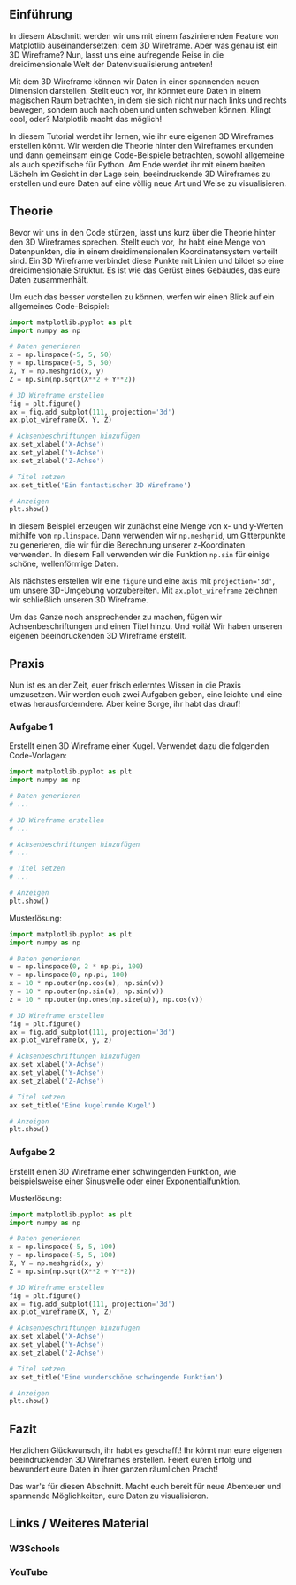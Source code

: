## Einführung

In diesem Abschnitt werden wir uns mit einem faszinierenden Feature von Matplotlib auseinandersetzen: dem 3D Wireframe. Aber was genau ist ein 3D Wireframe? Nun, lasst uns eine aufregende Reise in die dreidimensionale Welt der Datenvisualisierung antreten!

Mit dem 3D Wireframe können wir Daten in einer spannenden neuen Dimension darstellen. Stellt euch vor, ihr könntet eure Daten in einem magischen Raum betrachten, in dem sie sich nicht nur nach links und rechts bewegen, sondern auch nach oben und unten schweben können. Klingt cool, oder? Matplotlib macht das möglich!

In diesem Tutorial werdet ihr lernen, wie ihr eure eigenen 3D Wireframes erstellen könnt. Wir werden die Theorie hinter den Wireframes erkunden und dann gemeinsam einige Code-Beispiele betrachten, sowohl allgemeine als auch spezifische für Python. Am Ende werdet ihr mit einem breiten Lächeln im Gesicht in der Lage sein, beeindruckende 3D Wireframes zu erstellen und eure Daten auf eine völlig neue Art und Weise zu visualisieren.

## Theorie

Bevor wir uns in den Code stürzen, lasst uns kurz über die Theorie hinter den 3D Wireframes sprechen. Stellt euch vor, ihr habt eine Menge von Datenpunkten, die in einem dreidimensionalen Koordinatensystem verteilt sind. Ein 3D Wireframe verbindet diese Punkte mit Linien und bildet so eine dreidimensionale Struktur. Es ist wie das Gerüst eines Gebäudes, das eure Daten zusammenhält.

Um euch das besser vorstellen zu können, werfen wir einen Blick auf ein allgemeines Code-Beispiel:

```python
import matplotlib.pyplot as plt
import numpy as np

# Daten generieren
x = np.linspace(-5, 5, 50)
y = np.linspace(-5, 5, 50)
X, Y = np.meshgrid(x, y)
Z = np.sin(np.sqrt(X**2 + Y**2))

# 3D Wireframe erstellen
fig = plt.figure()
ax = fig.add_subplot(111, projection='3d')
ax.plot_wireframe(X, Y, Z)

# Achsenbeschriftungen hinzufügen
ax.set_xlabel('X-Achse')
ax.set_ylabel('Y-Achse')
ax.set_zlabel('Z-Achse')

# Titel setzen
ax.set_title('Ein fantastischer 3D Wireframe')

# Anzeigen
plt.show()
```

In diesem Beispiel erzeugen wir zunächst eine Menge von x- und y-Werten mithilfe von `np.linspace`. Dann verwenden wir `np.meshgrid`, um Gitterpunkte zu generieren, die wir für die Berechnung unserer z-Koordinaten verwenden. In diesem Fall verwenden wir die Funktion `np.sin` für einige schöne, wellenförmige Daten.

Als nächstes erstellen wir eine `figure` und eine `axis` mit `projection='3d'`, um unsere 3D-Umgebung vorzubereiten. Mit `ax.plot_wireframe` zeichnen wir schließlich unseren 3D Wireframe.

Um das Ganze noch ansprechender zu machen, fügen wir Achsenbeschriftungen und einen Titel hinzu. Und voilà! Wir haben unseren eigenen beeindruckenden 3D Wireframe erstellt.

## Praxis

Nun ist es an der Zeit, euer frisch erlerntes Wissen in die Praxis umzusetzen. Wir werden euch zwei Aufgaben geben, eine leichte und eine etwas herausforderndere. Aber keine Sorge, ihr habt das drauf!

### Aufgabe 1

Erstellt einen 3D Wireframe einer Kugel. Verwendet dazu die folgenden Code-Vorlagen:

```python
import matplotlib.pyplot as plt
import numpy as np

# Daten generieren
# ...

# 3D Wireframe erstellen
# ...

# Achsenbeschriftungen hinzufügen
# ...

# Titel setzen
# ...

# Anzeigen
plt.show()
```

Musterlösung:

```python
import matplotlib.pyplot as plt
import numpy as np

# Daten generieren
u = np.linspace(0, 2 * np.pi, 100)
v = np.linspace(0, np.pi, 100)
x = 10 * np.outer(np.cos(u), np.sin(v))
y = 10 * np.outer(np.sin(u), np.sin(v))
z = 10 * np.outer(np.ones(np.size(u)), np.cos(v))

# 3D Wireframe erstellen
fig = plt.figure()
ax = fig.add_subplot(111, projection='3d')
ax.plot_wireframe(x, y, z)

# Achsenbeschriftungen hinzufügen
ax.set_xlabel('X-Achse')
ax.set_ylabel('Y-Achse')
ax.set_zlabel('Z-Achse')

# Titel setzen
ax.set_title('Eine kugelrunde Kugel')

# Anzeigen
plt.show()
```

### Aufgabe 2
Erstellt einen 3D Wireframe einer schwingenden Funktion, wie beispielsweise einer Sinuswelle oder einer Exponentialfunktion.

Musterlösung:

```python
import matplotlib.pyplot as plt
import numpy as np

# Daten generieren
x = np.linspace(-5, 5, 100)
y = np.linspace(-5, 5, 100)
X, Y = np.meshgrid(x, y)
Z = np.sin(np.sqrt(X**2 + Y**2))

# 3D Wireframe erstellen
fig = plt.figure()
ax = fig.add_subplot(111, projection='3d')
ax.plot_wireframe(X, Y, Z)

# Achsenbeschriftungen hinzufügen
ax.set_xlabel('X-Achse')
ax.set_ylabel('Y-Achse')
ax.set_zlabel('Z-Achse')

# Titel setzen
ax.set_title('Eine wunderschöne schwingende Funktion')

# Anzeigen
plt.show()
```
## Fazit
Herzlichen Glückwunsch, ihr habt es geschafft! Ihr könnt nun eure eigenen beeindruckenden 3D Wireframes erstellen. Feiert euren Erfolg und bewundert eure Daten in ihrer ganzen räumlichen Pracht!

Das war's für diesen Abschnitt. Macht euch bereit für neue Abenteuer und spannende Möglichkeiten, eure Daten zu visualisieren.
## Links / Weiteres Material
### W3Schools
### YouTube